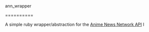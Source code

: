 ann_wrapper

==========

A simple ruby wrapper/abstraction for the [Anime News Network API](http://www.animenewsnetwork.com/encyclopedia/api.php) I

